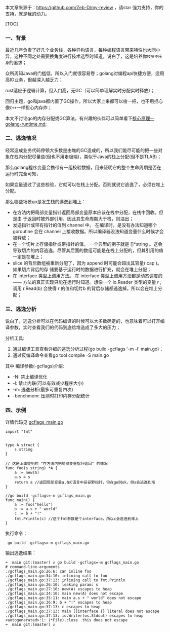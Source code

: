 本文章来源于：<https://github.com/Zeb-D/my-review> ，请star 强力支持，你的支持，就是我的动力。

[TOC]

### 一、背景

最近几年负责了好几个业务线，各种异构语言，每种编程语言带来特性也大同小异，这种不同之处需要换角度进行技术选型时知道，说白了，这是培养你`技多不压身`的追求；

众所周知Java的门槛低，所以入门就很容易卷；golang对编程api快捷方便，适用高IO业务，但越深入越乏力；

rust适应于逻辑计算，但入门高，无GC（可以简单理解实时分配实时释放）；



回归主题，go和java都内置了GC操作，所以大家上来都可以梭一把，也不用担心像`C++`一样担心内存炸；

本文不讨论go的内存分配或GC算法，有兴趣的伙伴可以简单看下[核心原理--golang-runtime.md](核心原理-golang-runtime.md);



### 二、逃逸情况

经常造成业务代码停顿大多数是由堆的GC造成的，所以我们能尽可能的把一些对象在栈内分配尽量些(但也不用走极端)，类似于Java的栈上分配(但不是TLAB)；

那么golang程序变量会携带有一组校验数据，用来证明它的整个生命周期是否在运行时完全可知，

如果变量通过了这些校验，它就可以在栈上分配。否则就说它逃逸了，必须在堆上分配。



那么哪些场景go是发生栈的逃逸到堆上：

- 在方法内把局部变量指针返回局部变量原本应该在栈中分配，在栈中回收。但是由 于返回时被外部引用，因此其生命周期大于栈，则溢出；
- 发送指针或带有指针的值到 channel 中。 在编译时，是没有办法知道哪个 goroutine 会在 channel 上接收数据。所以编译器没法知道变量什么时候才会 被释放；
- 在一个切片上存储指针或带指针的值。 一个典型的例子就是 []*string 。这会导致切片的内容逃逸。尽管其后面的数组可能是在栈上分配的，但其引用的值一定是在堆上；
- slice 的背后数组被重新分配了，因为 append 时可能会超出其容量( cap )。如果切片背后的存 储要基于运行时的数据进行扩充，就会在堆上分配；
- 在 interface 类型上调用方法。 在 interface 类型上调用方法都是动态调度的 —— 方法的真正实现只能在运行时知道。想像一个 io.Reader 类型的变量 r , 调用 r.Read(b) 会使得 r 的值和切片b 的背后存储都逃逸掉，所以会在堆上分配；



### 三、逃逸分析

说白了，逃逸分析可以在代码编译的时候可以大多数确定的，也意味着可以打开编译参数，实时查看我们的代码到底给堆造成了多大的压力；

分析工具:

1. 通过编译工具查看详细的逃逸分析过程(go build -gcflags '-m -l' main.go)；
2. 通过反编译命令查看go tool compile -S main.go

其中 编译参数(-gcflags)介绍:

- -N: 禁止编译优化 
- -l: 禁止内联(可以有效减少程序大小) 
- -m: 逃逸分析(最多可重复四次) 
- -benchmem: 压测时打印内存分配统计



### 四、示例

详情代码见 [gcflags_main.go](https://github.com/Zeb-D/go-util/blob/master/struct/leet_code/others/main/gcflags_main.go)



```
import "fmt"


type A struct {
	s string
}

// 这是上面提到的 "在方法内把局部变量指针返回" 的情况
func foo(s string) *A {
	a := new(A)
	a.s = s
	return a //返回局部变量a,在C语言中妥妥野指针，但在go则ok，但a会逃逸到堆
}

//go build -gcflags=-m gcflags_main.go 
func main() {
	a := foo("hello")
	b := a.s + " world"
	c := b + "!"
	fmt.Println(c) //这个fmt参数是个interface，所以c会逃逸到堆上
}
```



执行命令：

```
 go build -gcflags=-m gcflags_main.go 
```



输出逃逸结果：

```
➜  main git:(master) ✗ go build -gcflags=-m gcflags_main.go 
# command-line-arguments
./gcflags_main.go:26:6: can inline foo
./gcflags_main.go:34:10: inlining call to foo
./gcflags_main.go:37:13: inlining call to fmt.Println
./gcflags_main.go:26:10: leaking param: s
./gcflags_main.go:27:10: new(A) escapes to heap
./gcflags_main.go:34:10: main new(A) does not escape
./gcflags_main.go:35:11: main a.s + " world" does not escape
./gcflags_main.go:36:9: b + "!" escapes to heap
./gcflags_main.go:37:13: c escapes to heap
./gcflags_main.go:37:13: main []interface {} literal does not escape
./gcflags_main.go:37:13: io.Writer(os.Stdout) escapes to heap
<autogenerated>:1: (*File).close .this does not escape
➜  main git:(master) ✗ 
```


